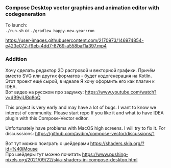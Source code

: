 ### Compose Desktop vector graphics and animation editor with codegeneration
To launch:  
`./run.sh` or `./gradlew happy-new-year:run`  

https://user-images.githubusercontent.com/2170973/146974854-e423e072-f9eb-4dd7-8769-a558baf1a397.mp4

### Addition
Хочу сделать редактор 2D растровой и векторной графики.  Причём вместо SVG или других форматов - будет кодогенерация на Kotlin.  
Этот проект ещё сырой, в идеале Я хочу оформить его как плагин к IDEA.  
Вот видео на русском про задумку: https://www.youtube.com/watch?v=dB9yjUBq8oQ  

This project is very early and may have a lot of bugs. 
I want to know we interest of community.
Please start repo If you like it and what to have IDEA plugin with this Compose-Vector editor.


Unfortunately have problems with MacOS high screens. I will try to fix it. 
For discusssions: https://github.com/avdim/compose-vector/discussions/1  

Вот тут можно поиграть с шейдерами https://shaders.skia.org/?id=%40iMouse  
Про шейдеры тут можно почитать https://www.pushing-pixels.org/2021/09/22/skia-shaders-in-compose-desktop.html  
